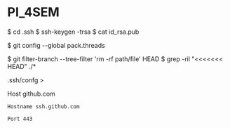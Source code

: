 # PI_4SEM

$ cd .ssh
$ ssh-keygen -trsa
$ cat id_rsa.pub

$ git config --global pack.threads

$ git filter-branch --tree-filter 'rm -rf path/file' HEAD
$ grep -ril "<<<<<<< HEAD" ./*

.ssh/confg > 

Host github.com

	Hostname ssh.github.com

	Port 443
